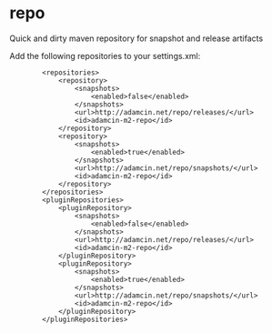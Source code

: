 repo
===============

Quick and dirty maven repository for snapshot and release artifacts 

Add the following repositories to your settings.xml:

            <repositories>
                <repository>
                    <snapshots>
                        <enabled>false</enabled>
                    </snapshots>
					<url>http://adamcin.net/repo/releases/</url>
                    <id>adamcin-m2-repo</id>
                </repository>
                <repository>
                    <snapshots>
                        <enabled>true</enabled>
                    </snapshots>
					<url>http://adamcin.net/repo/snapshots/</url>
                    <id>adamcin-m2-repo</id>
                </repository>
            </repositories>
            <pluginRepositories>
                <pluginRepository>
                    <snapshots>
                        <enabled>false</enabled>
                    </snapshots>
					<url>http://adamcin.net/repo/releases/</url>
                    <id>adamcin-m2-repo</id>
                </pluginRepository>
                <pluginRepository>
                    <snapshots>
                        <enabled>true</enabled>
                    </snapshots>
					<url>http://adamcin.net/repo/snapshots/</url>
                    <id>adamcin-m2-repo</id>
                </pluginRepository>
            </pluginRepositories>
